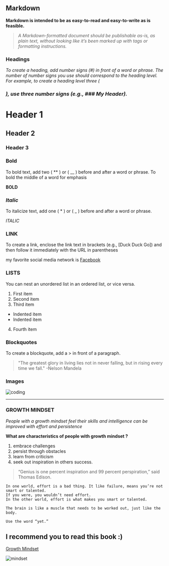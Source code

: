 ## Markdown

**Markdown is intended to be as easy-to-read and easy-to-write as is feasible.**

> *A Markdown-formatted document should be publishable as-is, as plain text, without looking like it’s been marked up with tags or formatting instructions.*


### Headings
*To create a heading, add number signs (#) in front of a word or phrase. The number of number signs you use should correspond to the heading level. For example, to create a heading level three (<h3>), use three number signs (e.g., ### My Header).*
  
# Header 1
## Header 2
### Header 3


### Bold
To bold text, add two ( ** ) or ( __ ) before and after a word or phrase. To bold the middle of a word for emphasis

**BOLD**


### _Italic_

To italicize text, add one ( * ) or ( _ )  before and after a word or phrase.

 _ITALIC_ 
 
 

### LINK
To create a link, enclose the link text in brackets (e.g., [Duck Duck Go]) and then follow it immediately with the URL in parentheses

my favorite social media network is [Facebook](https://ar-ar.facebook.com/)



### LISTS
You can nest an unordered list in an ordered list, or vice versa.

1. First item
2. Second item
3. Third item
  - Indented item
  - Indented item
4. Fourth item


### Blockquotes

To create a blockquote, add a > in front of a paragraph.

> "The greatest glory in living lies not in never falling, but in rising every time we fall." -Nelson Mandela


### Images


![coding](https://s3-us-west-2.amazonaws.com/robogarden-new/Articles/upload/blogs/lg-leverage-of-coding.jpg)


___________________________________________________________

### GROWTH MINDSET

*People with a growth mindset feel their skills and intelligence can be improved with effort and persistence*



**What are characteristics of people with growth mindset ?**

1. embrace challenges
2. persist through obstacles
3. learn from criticism 
4. seek out inspiration in others success.



> “Genius is one percent inspiration and 99 percent perspiration,” said Thomas Edison.



```
In one world, effort is a bad thing. It like failure, means you’re not smart or talented. 
If you were, you wouldn’t need effort.
In the other world, effort is what makes you smart or talented.

The brain is like a muscle that needs to be worked out, just like the body.

Use the word “yet.”

```


## I recommend you to read this book  :)
[Growth Mindset](https://www.free-ebooks.net/self-improvement/Growth-Mindset-The-Door-to-Achieving-More/pdf?dl&preview?dl&preview)




![mindset](https://images.squarespace-cdn.com/content/v1/5db9f4f13e98376a5d9aad86/1572931751676-BO4GWOCNX6MEYC53C28B/ke17ZwdGBToddI8pDm48kPoswlzjSVMM-SxOp7CV59BZw-zPPgdn4jUwVcJE1ZvWQUxwkmyExglNqGp0IvTJZamWLI2zvYWH8K3-s_4yszcp2ryTI0HqTOaaUohrI8PI7Hk5b7wKtplcrxPf3ag-g6VC0ObVEO8cEICumLtlwuA/growth_mindset_activities.png?format=1000w)






